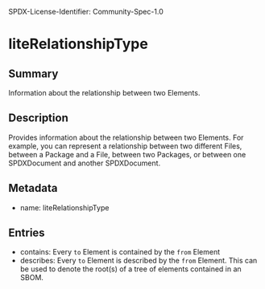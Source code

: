 SPDX-License-Identifier: Community-Spec-1.0

# liteRelationshipType

## Summary

Information about the relationship between two Elements.


## Description

Provides information about the relationship between two Elements.
For example, you can represent a relationship between two different Files,
between a Package and a File, between two Packages, or between one SPDXDocument and another SPDXDocument.


## Metadata

- name: liteRelationshipType

## Entries
- contains: Every `to` Element is contained by the `from` Element
- describes: Every `to` Element is  described by the `from` Element.  This can be used to denote the root(s) of a tree of elements contained in an SBOM.

